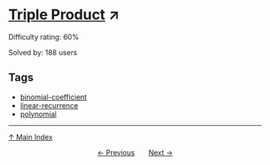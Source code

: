 # [Triple Product](https://projecteuler.net/problem=831) ↗️

Difficulty rating: 60%

Solved by: 188 users
## Tags

- [binomial-coefficient](../tags/binomial-coefficient.md)
- [linear-recurrence](../tags/linear-recurrence.md)
- [polynomial](../tags/polynomial.md)



---

[↑ Main Index](../README.md)


<div align=center><a href='830.md'>← Previous</a> &nbsp;&nbsp; &nbsp;&nbsp;  <a href='832.md'>Next →</a></div>
